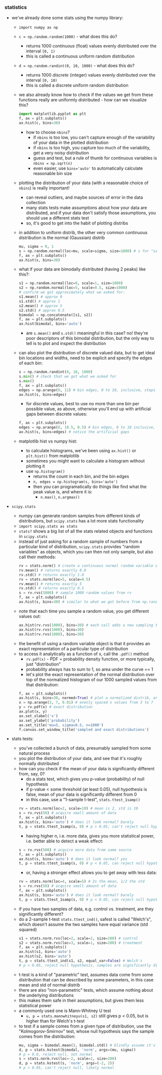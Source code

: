 ### statistics

- we've already done some stats using the numpy library:
    - `import numpy as np`
    - `c = np.random.random(1000)` - what does this do?
        - returns 1000 *continuous* (float) values evenly distributed over the interval `[0, 1)`
        - this is called a continuous uniform random distribution
    - `d = np.random.randint(0, 10, 1000)` - what does this do?
        - returns 1000 *discrete* (integer) values evenly distributed over the interval `[0, 10)`
        - this is called a discrete uniform random distribution
    - we also already know how to check if the values we get from these functions really are uniformly distributed - how can we visualize this?
        ```python
        import matplotlib.pyplot as plt
        f, ax = plt.subplots()
        ax.hist(c, bins=30)
        ````
        - how to choose `nbins`?
            - if `nbins` is too low, you can't capture enough of the variability of your data in the plotted distribution
            - if `nbins` is too high, you capture too much of the variability, get a very noisy distribution
            - guess and test, but a rule of thumb for continuous variables is `nbins = np.sqrt(n)`
            - even easier, use `bins='auto'` to automatically calculate reasonable bin size
    - plotting the distribution of your data (with a reasonable choice of `nbins`) is really important!
        - can reveal outliers, and maybe sources of error in the data collection
        - many stats tests make assumptions about how your data are distributed, and if your data don't satisfy those assumptions, you should use a different stats test
        - so, it's good to get into the habit of plotting distribs
    - in addition to uniform distrib, the other very common continuous distribution is the normal (Gaussian) distrib
        ```python
        mu, sigma = 0, 1
        s = np.random.normal(loc=mu, scale=sigma, size=1000) # s for "sample"
        f, ax = plt.subplots()
        ax.hist(x, bins=30)
        ````
    - what if your data are bimodally distributed (having 2 peaks) like this?:
        ```python
        s1 = np.random.normal(loc=0, scale=1, size=1000)
        s2 = np.random.normal(loc=5, scale=0.5, size=1000)
        # confirm we got approximately what we asked for:
        s1.mean() # approx 0
        s1.std() # approx 1
        s2.mean() # approx 5
        s2.std() # approx 0.5
        bimodal = np.concatenate([s1, s2])
        f, ax = plt.subplots()
        ax.hist(bimodal, bins='auto')
        ````
        - are `s.mean()` and `s.std()` meaningful in this case? no! they're poor descriptors of this bimodal distribution, but the only way to tell is to plot and inspect the distribution

    - can also plot the distribution of discrete valued data, but to get ideal bin locations and widths, need to be explicit and specify the edges of each bin:
        ```python
        s = np.random.randint(0, 10, 1000)
        s.min() # check that we got what we asked for
        s.max()
        f, ax = plt.subplots()
        edges = np.arange(0, 11) # bin edges, 0 to 10, inclusive, steps of 1
        ax.hist(s, bins=edges)
        ````
        - for discrete values, best to use no more than one bin per possible value, as above, otherwise you'll end up with artificial gaps between discrete values:
        ```python
        f, ax = plt.subplots()
        edges = np.arange(0, 10.5, 0.5) # bin edges, 0 to 10 inclusive, 0.5 steps
        ax.hist(s, bins=edges) # notice the artificial gaps
        ````

    - matplotlib hist vs numpy hist:
        - to calculate histograms, we've been using `ax.hist()` or `plt.hist()` from matplotlib
        - sometimes you might want to calculate a histogram without plotting it
        - use `np.histogram()`
            - returns the count in each bin, and the bin edges
            - `n, edges = np.histogram(s, bins='auto')`
            - then you can programatically do things like find what the peak value is, and where it is:
                - `n.max()`, `n.argmax()`

- `scipy.stats`
    - numpy can generate random samples from different kinds of distributions, but `scipy.stats` has a lot more stats functionality
    - `import scipy.stats as stats`
    - `stats?` shows a big list of all the stats related objects and functions in `scipy.stats`
    - instead of just asking for a random sample of numbers from a particular kind of distribution, `scipy.stats` provides "random variables" as objects, which you can then not only sample, but also call their methods:
        ```python
        rv = stats.norm() # create a continuous normal random variable object
        rv.mean() # returns exactly 0.0
        rv.std() # returns exactly 1.0
        rv = stats.norm(loc=5, scale=0.5)
        rv.mean() # returns exactly 5
        rv.std() # returns exactly 0.5
        s = rv.rvs(1000) # sample 1000 random values from rv
        f, ax = plt.subplots()
        ax.hist(s, bins=30) # similar to what we got before from np.random.normal()
        ````
    - note that each time you sample a random value, you get different values out:
        ```python
        ax.hist(rv.rvs(1000), bins=30) # each call adds a new sampling to the plot
        ax.hist(rv.rvs(1000), bins=30)
        ax.hist(rv.rvs(1000), bins=30)
        ````
    - the benefit of using a random variable object is that it provides an exact representation of a particular type of distribution
    - to access it analytically as a function of x, call the `.pdf()` method
        - `rv.pdf(x)` - PDF = probability density function, or more typically, just "distribution"
        - probability always has to sum to 1, so area under the curve == 1
        - let's plot the exact representation of the normal distribution over top of the normalized histogram of our 1000 sampled values from that distribution:
        ```python
        f, ax = plt.subplots()
        ax.hist(s, bins=30, normed=True) # plot a normalized distrib, area == 1
        x = np.arange(3, 7, 0.01) # evenly spaced x values from 3 to 7
        y = rv.pdf(x) # exact distribution
        ax.plot(x, y)
        ax.set_xlabel('x')
        ax.set_ylabel('probability')
        ax.set_title('mu=5, sigma=0.5, n=1000')
        f.canvas.set_window_title('sampled and exact distributions')
        ````

- stats tests:
    - you've collected a bunch of data, presumably sampled from some natural process
    - you plot the distribution of your data, and see that it's roughly normally distributed
    - how can you check if the mean of your data is significantly different from, say, 0?
        - do a stats test, which gives you p-value (probability) of null hypothesis
        - if p-value < some threshold (at least 0.05), null hypothesis is false, mean of your data is significantly different from 0
        - in this case, use a "1-sample t-test", `stats.ttest_1samp()`
        ```python
        rv = stats.norm(loc=2, scale=10) # mean is 2, std is 10
        s = rv.rvs(50) # acquire small amount of data
        f, ax = plt.subplots()
        ax.hist(s, bins='auto') # does it look normal? barely
        t, p = stats.ttest_1samp(s, 0) # p > 0.05, can't reject null hypothesis
        ````
        - having higher n, i.e. more data, gives you more statistical power, i.e. better able to detect a weak effect:
        ```python
        s = rv.rvs(500) # acquire more data from same source
        f, ax = plt.subplots()
        ax.hist(s, bins='auto') # does it look normal? yes
        t, p = stats.ttest_1samp(s, 0) # p < 0.05, can reject null hypothesis
        ````
        - or, having a stronger effect allows you to get away with less data:
        ```python
        rv = stats.norm(loc=4, scale=5) # 2x the mean, 1/2 the std
        s = rv.rvs(50) # acquire small amount of data
        f, ax = plt.subplots()
        ax.hist(s, bins='auto') # does it look normal? barely
        t, p = stats.ttest_1samp(s, 0) # p < 0.05, can reject null hypothesis
        ````
    - if you have two samples of data, e.g. control vs. treatment, are they significantly different?
    - do a 2-sample t-test `stats.ttest_ind()`, safest is called "Welch's", which doesn't assume the two samples have equal variance (std squared)
        ```python
        s1 = stats.norm.rvs(loc=2, scale=2, size=200) # control
        s2 = stats.norm.rvs(loc=3, scale=1, size=200) # treatment
        f, ax = plt.subplots()
        ax.hist(s1, bins='auto')
        ax.hist(s2, bins='auto')
        t, p = stats.ttest_ind(s1, s2, equal_var=False) # Welch's
        # p < 0.05, reject null hypothesis, samples are significantly different
        ````
    - t-test is a kind of "parametric" test, assumes data come from some distribution that can be described by some parameters, in this case mean and std of normal distrib
    - there are also "non-parametric" tests, which assume nothing about the underlying distributions
    - this makes them safe in their assumptions, but gives them less statistical power
    - a commonly used one is Mann-Whitney U test
        - `u, p = stats.mannwhitneyu(s1, s2)` still gives p < 0.05, but is higher than for Welch's t-test
    - to test if a sample comes from a given type of distribution, use the "Kolmogorov-Smirnov" test, whose null hypothesis says the sample comes from the distribution:
        ```python
        mu, sigma = bimodal.mean(), bimodal.std() # blindly assume it's normal
        d, p = stats.kstest(bimodal, 'norm', args=(mu, sigma))
        # p = 0.0, reject null, not normal
        s = stats.norm.rvs(loc=-2, scale=2, size=200)
        d, p = stats.kstest(s, 'norm', args=(-2, 2))
        # p > 0.05, can't reject null, likely normal
        ````
